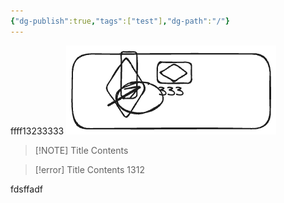 ```yaml
---
{"dg-publish":true,"tags":["test"],"dg-path":"/"}
---
```


ffff13233333
![test.excalidraw.png](img/user/Excalidraw/test.excalidraw.png)


> [!NOTE] Title
> Contents


> [!error] Title
> Contents
1312

fdsffadf